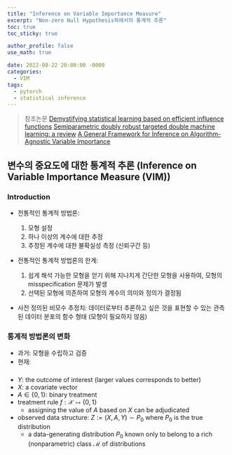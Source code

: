 ```yaml
---
title: "Inference on Variable Importance Measure"
excerpt: "Non-zero Null Hypothesis하에서의 통계적 추론"
toc: true
toc_sticky: true

author_profile: false
use_math: true

date: 2022-08-22 20:00:00 -0000
categories: 
  - VIM
tags:
  - pytorch
  - statistical inference
---
```


> 참조논문
> [Demystifying statistical learning based on efficient influence functions](https://arxiv.org/abs/2107.00681)
> [Semiparametric doubly robust targeted double machine learning: a review](https://arxiv.org/abs/2203.06469)
> [A General Framework for Inference on Algorithm-Agnostic Variable Importance](https://www.tandfonline.com/doi/full/10.1080/01621459.2021.2003200)

## 변수의 중요도에 대한 통계적 추론 (Inference on Variable Importance Measure (VIM))

### Introduction

- 전통적인 통계적 방법론:
	1. 모형 설정
	2. 하나 이상의 계수에 대한 추정
	3. 추정된 계수에 대한 불확실성 측정 (신뢰구간 등)

- 전통적인 통계적 방법론의 한계:
	1. 쉽게 해석 가능한 모형을 얻기 위해 지나치게 간단한 모형을 사용하여, 모형의 misspecification 문제가 발생
	2. 선택된 모형에 의존하여 모형의 계수의 의미와 정의가 결정됨

- 사전 정의된 비모수 추정치: 데이터로부터 추론하고 싶은 것을 표현할 수 있는 관측된 데이터 분포의 함수 형태 (모형이 필요하지 않음)

### 통계적 방법론의 변화

- 과거: 모형을 수립하고 검증
- 현재: 

###

- $Y$: the outcome of interest (larger values corresponds to better)
- $X$: a covariate vector
- $A \in \{0, 1\}$: binary treatment
- treatment rule $f: \mathcal{X} \mapsto \{0, 1\}$
	- assigning the value of $A$ based on $X$ can be adjudicated
- observed data structure: $Z := (X, A, Y) \sim P_0$ where $P_0$ is the true distribution
	- a data-generating distribution $P_0$ known only to belong to a rich (nonparametric) class $\mathcal{M}$ of distributions

<!--stackedit_data:
eyJoaXN0b3J5IjpbLTE4MTY4NjkyODksLTE1NjAyOTE3NzUsLT
E0MDc0MzA2MTAsLTE5NTM3MjAwNDAsLTQyODc1MTQ4OV19
-->